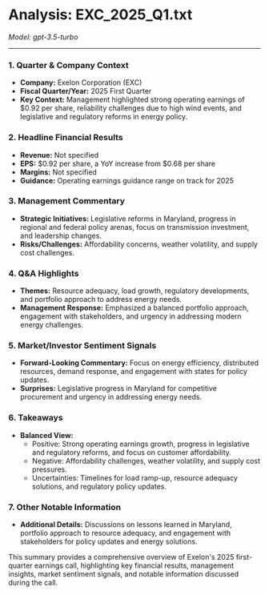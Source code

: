 # Analysis: EXC_2025_Q1.txt

*Model: gpt-3.5-turbo*

---

### 1. Quarter & Company Context
- **Company:** Exelon Corporation (EXC)
- **Fiscal Quarter/Year:** 2025 First Quarter
- **Key Context:** Management highlighted strong operating earnings of $0.92 per share, reliability challenges due to high wind events, and legislative and regulatory reforms in energy policy.

### 2. Headline Financial Results
- **Revenue:** Not specified
- **EPS:** $0.92 per share, a YoY increase from $0.68 per share
- **Margins:** Not specified
- **Guidance:** Operating earnings guidance range on track for 2025

### 3. Management Commentary
- **Strategic Initiatives:** Legislative reforms in Maryland, progress in regional and federal policy arenas, focus on transmission investment, and leadership changes.
- **Risks/Challenges:** Affordability concerns, weather volatility, and supply cost challenges.

### 4. Q&A Highlights
- **Themes:** Resource adequacy, load growth, regulatory developments, and portfolio approach to address energy needs.
- **Management Response:** Emphasized a balanced portfolio approach, engagement with stakeholders, and urgency in addressing modern energy challenges.

### 5. Market/Investor Sentiment Signals
- **Forward-Looking Commentary:** Focus on energy efficiency, distributed resources, demand response, and engagement with states for policy updates.
- **Surprises:** Legislative progress in Maryland for competitive procurement and urgency in addressing energy needs.

### 6. Takeaways
- **Balanced View:**
  - Positive: Strong operating earnings growth, progress in legislative and regulatory reforms, and focus on customer affordability.
  - Negative: Affordability challenges, weather volatility, and supply cost pressures.
  - Uncertainties: Timelines for load ramp-up, resource adequacy solutions, and regulatory policy updates.

### 7. Other Notable Information
- **Additional Details:** Discussions on lessons learned in Maryland, portfolio approach to resource adequacy, and engagement with stakeholders for policy updates and energy solutions.

This summary provides a comprehensive overview of Exelon's 2025 first-quarter earnings call, highlighting key financial results, management insights, market sentiment signals, and notable information discussed during the call.